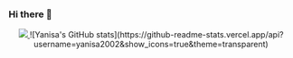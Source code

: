 ### Hi there 👋

<!--
**yanisa2002/yanisa2002** is a ✨ _special_ ✨ repository because its `README.md` (this file) appears on your GitHub profile.

Here are some ideas to get you started:

- 🔭 I’m currently working on ...
- 🌱 I’m currently learning ...
- 👯 I’m looking to collaborate on ...
- 🤔 I’m looking for help with ...
- 💬 Ask me about ...
- 📫 How to reach me: ...
- 😄 Pronouns: ...
- ⚡ Fun fact: ...
-->
<p align="center">
  <a href="https://skillicons.dev">
    <img src="https://skillicons.dev/icons?i=git,arduino,c,flutter,py,js,html,css,react,figma" />
  </a>
  ![Yanisa's GitHub stats](https://github-readme-stats.vercel.app/api?username=yanisa2002&show_icons=true&theme=transparent)
</p>


